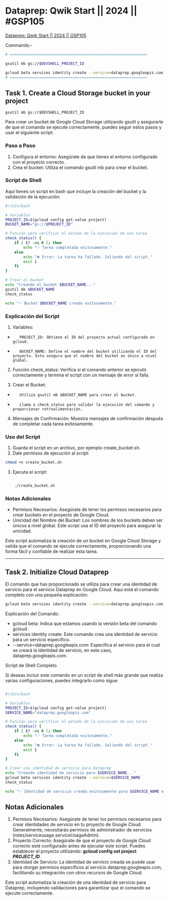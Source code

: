 # Dataprep: Qwik Start || 2024 || #GSP105
[Dataprep: Qwik Start || 2024 || GSP105](https://youtu.be/j5qv9GFlKxU?si=ZAX9h3_sRbY78p0H)

Commands:-
```bash
# =============================================================

gsutil mb gs://$DEVSHELL_PROJECT_ID

gcloud beta services identity create --service=dataprep.googleapis.com
# =============================================================
```


## Task 1. Create a Cloud Storage bucket in your project
```
gsutil mb gs://$DEVSHELL_PROJECT_ID
```
Para crear un bucket de Google Cloud Storage utilizando gsutil y asegurarte de que el comando se ejecute correctamente, puedes seguir estos pasos y usar el siguiente script:
### Paso a Paso

1.    Configura el entorno: Asegúrate de que tienes el entorno configurado con el proyecto correcto.
2.    Crea el bucket: Utiliza el comando gsutil mb para crear el bucket.

### Script de Shell

Aquí tienes un script en bash que incluye la creación del bucket y la validación de la ejecución:
```bash
#!/bin/bash

# Variables
PROJECT_ID=$(gcloud config get-value project)
BUCKET_NAME="gs://$PROJECT_ID"

# Función para verificar el estado de la ejecución de una tarea
check_status() {
    if [ $? -eq 0 ]; then
        echo "✅ Tarea completada exitosamente."
    else
        echo "❌ Error: La tarea ha fallado. Saliendo del script."
        exit 1
    fi
}

# Crear el bucket
echo "Creando el bucket $BUCKET_NAME..."
gsutil mb $BUCKET_NAME
check_status

echo "✨ Bucket $BUCKET_NAME creado exitosamente."
```
### Explicación del Script

1.    Variables:
-        PROJECT_ID: Obtiene el ID del proyecto actual configurado en gcloud.
-        BUCKET_NAME: Define el nombre del bucket utilizando el ID del proyecto. Esto asegura que el nombre del bucket es único a nivel global.

2.    Función check_status: Verifica si el comando anterior se ejecutó correctamente y termina el script con un mensaje de error si falla.

3.    Crear el Bucket:
-        Utiliza gsutil mb $BUCKET_NAME para crear el bucket.
-        Llama a check_status para validar la ejecución del comando y proporcionar retroalimentación.

4.    Mensajes de Confirmación: Muestra mensajes de confirmación después de completar cada tarea exitosamente.

### Uso del Script

1.    Guarda el script en un archivo, por ejemplo create_bucket.sh.
2.    Dale permisos de ejecución al script:

```bash
chmod +x create_bucket.sh
```

3.  Ejecuta el script:
```bash

    ./create_bucket.sh
```

### Notas Adicionales

-    Permisos Necesarios: Asegúrate de tener los permisos necesarios para crear buckets en el proyecto de Google Cloud.
-    Unicidad del Nombre del Bucket: Los nombres de los buckets deben ser únicos a nivel global. Este script usa el ID del proyecto para asegurar la unicidad.

Este script automatiza la creación de un bucket en Google Cloud Storage y valida que el comando se ejecute correctamente, proporcionando una forma fácil y confiable de realizar esta tarea.

-------------------

## Task 2. Initialize Cloud Dataprep

El comando que has proporcionado se utiliza para crear una identidad de servicio para el servicio Dataprep en Google Cloud. Aquí está el comando completo con una pequeña explicación:
```bash
gcloud beta services identity create --service=dataprep.googleapis.com
```

Explicación del Comando:

-    gcloud beta: Indica que estamos usando la versión beta del comando gcloud.
-    services identity create: Este comando crea una identidad de servicio para un servicio específico.
-    --service=dataprep.googleapis.com: Especifica el servicio para el cual se creará la identidad de servicio, en este caso, dataprep.googleapis.com.

Script de Shell Completo

Si deseas incluir este comando en un script de shell más grande que realiza varias configuraciones, puedes integrarlo como sigue:

```bash

#!/bin/bash

# Variables
PROJECT_ID=$(gcloud config get-value project)
SERVICE_NAME="dataprep.googleapis.com"

# Función para verificar el estado de la ejecución de una tarea
check_status() {
    if [ $? -eq 0 ]; then
        echo "✅ Tarea completada exitosamente."
    else
        echo "❌ Error: La tarea ha fallado. Saliendo del script."
        exit 1
    fi
}

# Crear una identidad de servicio para Dataprep
echo "Creando identidad de servicio para $SERVICE_NAME..."
gcloud beta services identity create --service=$SERVICE_NAME
check_status

echo "✨ Identidad de servicio creada exitosamente para $SERVICE_NAME en el proyecto $PROJECT_ID."

```

## Notas Adicionales

1.    Permisos Necesarios: Asegúrate de tener los permisos necesarios para crear identidades de servicio en tu proyecto de Google Cloud. Generalmente, necesitarás permisos de administrador de servicios (roles/serviceusage.serviceUsageAdmin).
2.    Proyecto Correcto: Asegúrate de que el proyecto de Google Cloud correcto esté configurado antes de ejecutar este script. Puedes establecer el proyecto utilizando: **gcloud config set project _PROJECT_ID_**.
3.    Identidad de Servicio: La identidad de servicio creada se puede usar para otorgar permisos específicos al servicio dataprep.googleapis.com, facilitando su integración con otros recursos de Google Cloud.

Este script automatiza la creación de una identidad de servicio para Dataprep, incluyendo validaciones para garantizar que el comando se ejecute correctamente.
